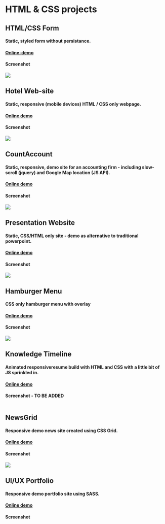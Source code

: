 # HTML & CSS projects

## HTML/CSS Form

#### Static, styled form without persistance.

#### <a target="_blank" rel="noopener noreferrer" href="https://danmalmx.github.io/html_css_form">Online-demo</a>

#### Screenshot

<img src="https://media.giphy.com/media/t9aVFft3RzflXxs7Lf/giphy.gif"/>
 
 
## Hotel Web-site

#### Static, responsive (mobile devices) HTML / CSS only webpage. 

#### <a href="https://danmalmx.github.io/Hotel_webpage">Online demo </a>

#### Screenshot

 <img src="https://media.giphy.com/media/bFcxk4gFdey7lJ9C0L/giphy.gif">
 
 
## CountAccount

#### Static, responsive, demo site for an accounting firm - including slow-scroll (jquery) and Google Map location (JS API).

#### <a href="https://danmalmx.github.io/CountAccount">Online demo </a>

#### Screenshot

 <img src="https://media.giphy.com/media/xVv2vYMgcWc2K2FvQo/giphy.gif" />
 


## Presentation Website

#### Static, CSS/HTML only site - demo as alternative to traditional powerpoint.

#### <a href="https://danmalmx.github.io/presentation_website/">Online demo </a>

#### Screenshot

 <img src="https://media.giphy.com/media/26tmkELphQQL4kni1p/giphy.gif" />



## Hamburger Menu

#### CSS only hamburger menu with overlay

#### <a href="https://danmalmx.github.io/css_hamburger_menu">Online demo </a>

#### Screenshot

 <img src="https://media.giphy.com/media/dllBxBmlVF4QNo8VFg/giphy.gif" />
 
 
## Knowledge Timeline

#### Animated responsiveresume build with HTML and CSS with a little bit of JS sprinkled in.

#### <a href="https://danmalmx.github.io/knowledge_timeline">Online demo </a>

#### Screenshot - TO BE ADDED

 <img src="" />
 


## NewsGrid

#### Responsive demo news site created using CSS Grid.

#### <a href="https://danmalmx.github.io/NewsGrid">Online demo </a>

#### Screenshot

 <img src="https://media.giphy.com/media/43MXUjQki4toKd1vv1/giphy.gif" />
 
 
## UI/UX Portfolio

#### Responsive demo portfolio site using SASS.

#### <a href="https://danmalmx.github.io/sass_portfolio/dist/">Online demo </a>

#### Screenshot

 <img src="" />
